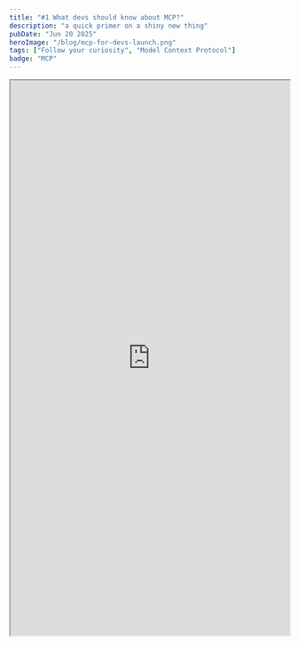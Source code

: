 ```yaml
---
title: "#1 What devs should know about MCP?"
description: "a quick primer on a shiny new thing"
pubDate: "Jun 20 2025"
heroImage: "/blog/mcp-for-devs-launch.png"
tags: ["Follow your curiosity", "Model Context Protocol"]
badge: "MCP"
---
```

<iframe
  id="leaflet-pub-3ls2mopzrpc2i"
  title="Leaflet"
  width="100%"
  height="1000px"
  src="https://coastweb.leaflet.pub/3ls2mopzrpc2i">
</iframe>